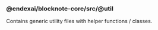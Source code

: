 ### @endexai/blocknote-core/src/@util

Contains generic utility files with helper functions / classes.